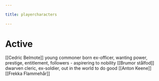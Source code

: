 --- 
title: playercharacters 
---
# Active
[[Cedric Belmote]] young commoner born ex-officer, wanting power, prestige, entitlement, followers - aspirering to nobility
[[Brumor stålfod]] dwarven cleric, ex-soldier, out in the world to do good
[[Anton Keene]]
[[Frekka Flammehår]]
